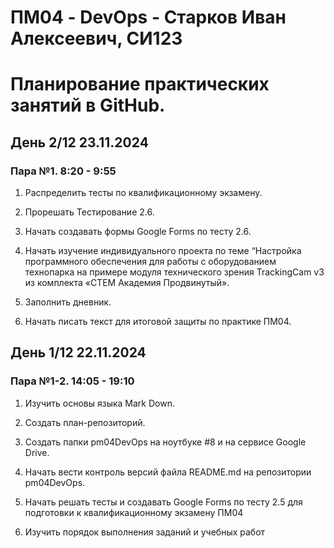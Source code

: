 # ПМ04 - DevOps - Старков Иван Алексеевич, СИ123

# Планирование практических занятий в GitHub.

## День 2/12 23.11.2024

### Пара №1. 8:20 - 9:55
1. Распределить тесты по квалификационному экзамену.

2. Прорешать Тестирование 2.6. 

3. Начать создавать формы Google Forms по тесту 2.6.

4. Начать изучение индивидуального проекта по теме “Настройка программного обеспечения для работы с оборудованием технопарка на примере модуля технического зрения TrackingCam v3 из комплекта «СТЕМ Академия Продвинутый». 

5. Заполнить дневник.

6. Начать писать текст для итоговой защиты по практике ПМ04.

## День 1/12 22.11.2024

### Пара №1-2. 14:05 - 19:10
1. Изучить основы языка Mark Down.

2. Создать план-репозиторий.

3. Создать папки pm04DevOps на ноутбуке #8 и на сервисе Google Drive.

4. Начать вести контроль версий файла README.md на репозитории pm04DevOps.

6. Начать решать тесты и создавать Google Forms по тесту 2.5 для подготовки к квалификационному экзамену ПМ04

7. Изучить порядок выполнения заданий и учебных работ
   



   